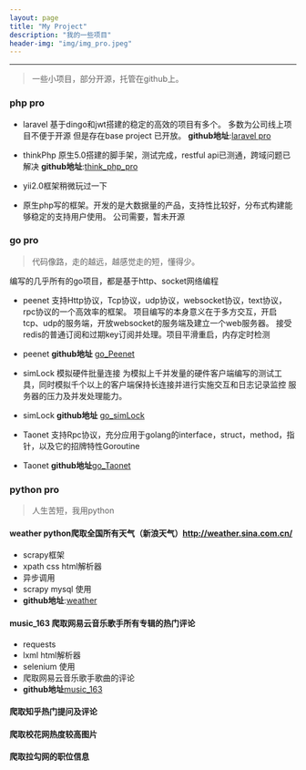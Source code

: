 ```yaml
---
layout: page
title: "My Project"
description: "我的一些项目"
header-img: "img/img_pro.jpeg"
---
```


***

> 一些小项目，部分开源，托管在github上。

### php pro

* laravel 基于dingo和jwt搭建的稳定的高效的项目有多个。 多数为公司线上项目不便于开源
但是存在base project 已开放。
**github地址**:[laravel pro](https://github.com/gaoy13800/laravel_pro)

* thinkPhp 原生5.0搭建的脚手架，测试完成，restful api已测通，跨域问题已解决
**github地址**:[think_php_pro](https://github.com/gaoy13800/thinkPhp_pro)

* yii2.0框架稍微玩过一下

* 原生php写的框架。开发的是大数据量的产品，支持性比较好，分布式构建能够稳定的支持用户使用。
公司需要，暂未开源

### go pro

> 代码像路，走的越远，越感觉走的短，懂得少。

编写的几乎所有的go项目，都是基于http、socket网络编程

* peenet 支持Http协议，Tcp协议，udp协议，websocket协议，text协议，rpc协议的一个高效率的框架。
项目编写的本身意义在于多方交互，开启tcp、udp的服务端，开放websocket的服务端及建立一个web服务器。
接受redis的普通订阅和过期key订阅并处理。项目平滑重启，内存定时检测
 
* peenet **github地址** [go_Peenet](https://github.com/gaoy13800/peenet)
* simLock 模拟硬件批量连接
为模拟上千并发量的硬件客户端编写的测试工具，同时模拟千个以上的客户端保持长连接并进行实施交互和日志记录监控
服务器的压力及并发处理能力。
* simLock **github地址** [go_simLock](https://github.com/gaoy13800/simslateLock)
* Taonet 支持Rpc协议，充分应用于golang的interface，struct，method，指针，以及它的招牌特性Goroutine
* Taonet **github地址**[go_Taonet](https://github.com/gaoy13800/Taonet)


### python pro

> 人生苦短，我用python

#### weather python爬取全国所有天气（新浪天气）http://weather.sina.com.cn/

* scrapy框架
* xpath css html解析器
* 异步调用
* scrapy mysql 使用
* **github地址**:[weather](https://github.com/gaoy13800/weather)


#### music_163 爬取网易云音乐歌手所有专辑的热门评论

* requests 
* lxml html解析器
* selenium 使用
* 爬取网易云音乐歌手歌曲的评论
* **github地址**[music_163](https://github.com/gaoy13800/music_163)

#### 爬取知乎热门提问及评论
#### 爬取校花网热度较高图片
#### 爬取拉勾网的职位信息 

